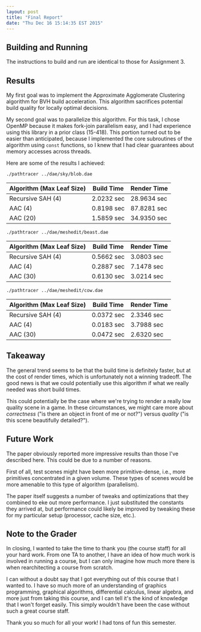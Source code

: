 ```yaml
---
layout: post
title: "Final Report"
date: "Thu Dec 16 15:14:35 EST 2015"
---
```


## Building and Running

The instructions to build and run are identical to those for Assignment 3.

## Results

My first goal was to implement the Approximate Agglomerate Clustering algorithm
for BVH build acceleration. This algorithm sacrifices potential build quality
for locally optimal decisions.

My second goal was to parallelize this algorithm. For this task, I chose OpenMP
because it makes fork-join parallelism easy, and I had experience using this
library in a prior class (15-418). This portion turned out to be easier than
anticipated, because I implemented the core subroutines of the algorithm using
`const` functions, so I knew that I had clear guarantees about memory accesses
across threads.

Here are some of the results I achieved:

`./pathtracer ../dae/sky/blob.dae`

| Algorithm (Max Leaf Size) | Build Time | Render Time |
| ------------------------- | ---------- | ----------- |
| Recursive SAH (4)         | 2.0232 sec | 28.9634 sec |
| AAC (4)                   | 0.8198 sec | 87.8281 sec |
| AAC (20)                  | 1.5859 sec | 34.9350 sec |

`./pathtracer ../dae/meshedit/beast.dae`

| Algorithm (Max Leaf Size) | Build Time | Render Time |
| ------------------------- | ---------- | ----------- |
| Recursive SAH (4)         | 0.5662 sec |  3.0803 sec |
| AAC (4)                   | 0.2887 sec |  7.1478 sec |
| AAC (30)                  | 0.6130 sec |  3.0214 sec |

`./pathtracer ../dae/meshedit/cow.dae`

| Algorithm (Max Leaf Size) | Build Time | Render Time |
| ------------------------- | ---------- | ----------- |
| Recursive SAH (4)         | 0.0372 sec |  2.3346 sec |
| AAC (4)                   | 0.0183 sec |  3.7988 sec |
| AAC (30)                  | 0.0472 sec |  2.6320 sec |



## Takeaway

The general trend seems to be that the build time is definitely faster, but at
the cost of render times, which is unfortunately not a winning tradeoff. The
good news is that we could potentially use this algorithm if what we really
needed was short build times.

This could potentially be the case where we're trying to render a really low
quality scene in a game. In these circumstances, we might care more about
_correctness_ ("is there an object in front of me or not?") versus _quality_
("is this scene beautifully detailed?").

## Future Work

The paper obviously reported more impressive results than those I've described
here. This could be due to a number of reasons.

First of all, test scenes might have been more primitive-dense, i.e., more
primitives concentrated in a given volume. These types of scenes would be more
amenable to this type of algorithm (parallelism).

The paper itself suggests a number of tweaks and optimizations that they
combined to eke out more performance. I just substituted the constants they
arrived at, but performance could likely be improved by tweaking these for my
particular setup (processor, cache size, etc.).

## Note to the Grader

In closing, I wanted to take the time to thank you (the course staff) for all
your hard work. From one TA to another, I have an idea of how much work is
involved in running a course, but I can only imagine how much more there is when
rearchitecting a course from scratch.

I can without a doubt say that I got everything out of this course that I wanted
to. I have so much more of an understanding of graphics programming, graphical
algorithms, differential calculus, linear algebra, and more just from taking
this course, and I can tell it's the kind of knowledge that I won't forget
easily. This simply wouldn't have been the case without such a great course
staff.

Thank you so much for all your work! I had tons of fun this semester.
